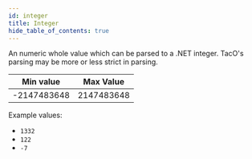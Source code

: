 ```yaml
---
id: integer
title: Integer
hide_table_of_contents: true
---
```


An numeric whole value which can be parsed to a .NET integer.  TacO's parsing may be more or less strict in parsing.

| Min value | Max Value |
|-|-|
|-2147483648|2147483648|

Example values:
- `1332`
- `122`
- `-7`